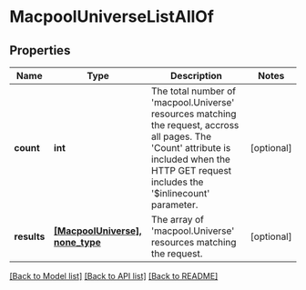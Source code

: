 # MacpoolUniverseListAllOf

## Properties
Name | Type | Description | Notes
------------ | ------------- | ------------- | -------------
**count** | **int** | The total number of &#39;macpool.Universe&#39; resources matching the request, accross all pages. The &#39;Count&#39; attribute is included when the HTTP GET request includes the &#39;$inlinecount&#39; parameter. | [optional] 
**results** | [**[MacpoolUniverse], none_type**](MacpoolUniverse.md) | The array of &#39;macpool.Universe&#39; resources matching the request. | [optional] 

[[Back to Model list]](../README.md#documentation-for-models) [[Back to API list]](../README.md#documentation-for-api-endpoints) [[Back to README]](../README.md)


